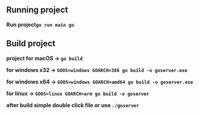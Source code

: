 ## Running project

**Run project`go run main go`**

## Build project
**project for macOS -> `go build`**

**for windows x32 -> `GOOS=windows GOARCH=386 go build -o goserver.exe`**

**for windows x64 -> `GOOS=windows GOARCH=amd64 go build -o goserver.exe`**

**for linux -> `GOOS=linux GOARCH=arm go build -o goserver`**

**after build simple double click file or use `./goserver`**